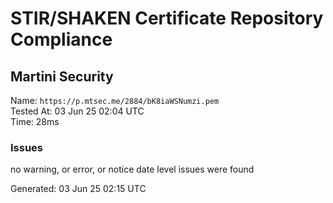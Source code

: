 # STIR/SHAKEN Certificate Repository Compliance

## Martini Security

Name: `https://p.mtsec.me/2884/bK8iaWSNumzi.pem`\
Tested At: 03 Jun 25 02:04 UTC\
Time: 28ms

### Issues

no warning, or error, or notice date level issues were found

Generated: 03 Jun 25 02:15 UTC